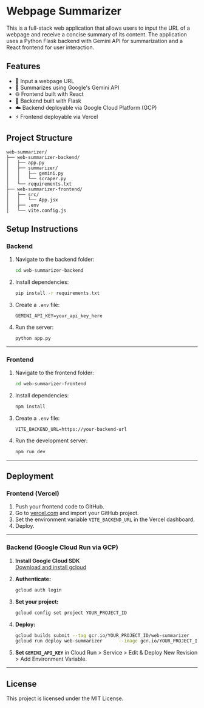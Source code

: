 # Webpage Summarizer

This is a full-stack web application that allows users to input the URL of a webpage and receive a concise summary of its content. The application uses a Python Flask backend with Gemini API for summarization and a React frontend for user interaction.

## Features

- 🔗 Input a webpage URL
- 🧠 Summarizes using Google's Gemini API
- 🌐 Frontend built with React
- 🐍 Backend built with Flask
- ☁️ Backend deployable via Google Cloud Platform (GCP)
- ⚡ Frontend deployable via Vercel

## Project Structure

```
web-summarizer/
├── web-summarizer-backend/
│   ├── app.py
│   ├── summarizer/
│   │   ├── gemini.py
│   │   └── scraper.py
│   └── requirements.txt
├── web-summarizer-frontend/
│   ├── src/
│   │   └── App.jsx
│   ├── .env
│   └── vite.config.js
```

## Setup Instructions

### Backend

1. Navigate to the backend folder:

   ```bash
   cd web-summarizer-backend
   ```

2. Install dependencies:

   ```bash
   pip install -r requirements.txt
   ```

3. Create a `.env` file:

   ```env
   GEMINI_API_KEY=your_api_key_here
   ```

4. Run the server:

   ```bash
   python app.py
   ```

---

### Frontend

1. Navigate to the frontend folder:

   ```bash
   cd web-summarizer-frontend
   ```

2. Install dependencies:

   ```bash
   npm install
   ```

3. Create a `.env` file:

   ```env
   VITE_BACKEND_URL=https://your-backend-url
   ```

4. Run the development server:

   ```bash
   npm run dev
   ```

---

## Deployment

### Frontend (Vercel)

1. Push your frontend code to GitHub.
2. Go to [vercel.com](https://vercel.com) and import your GitHub project.
3. Set the environment variable `VITE_BACKEND_URL` in the Vercel dashboard.
4. Deploy.

---

### Backend (Google Cloud Run via GCP)

1. **Install Google Cloud SDK**  
   [Download and install gcloud](https://cloud.google.com/sdk/docs/install)

2. **Authenticate:**

   ```bash
   gcloud auth login
   ```

3. **Set your project:**

   ```bash
   gcloud config set project YOUR_PROJECT_ID
   ```

4. **Deploy:**

   ```bash
   gcloud builds submit --tag gcr.io/YOUR_PROJECT_ID/web-summarizer
   gcloud run deploy web-summarizer      --image gcr.io/YOUR_PROJECT_ID/web-summarizer      --platform managed      --region us-central1      --allow-unauthenticated
   ```

5. **Set `GEMINI_API_KEY`** in Cloud Run > Service > Edit & Deploy New Revision > Add Environment Variable.

---

## License

This project is licensed under the MIT License.
